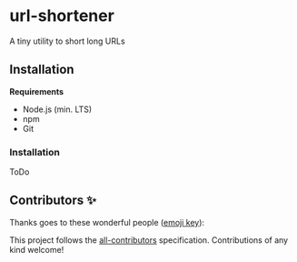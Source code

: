# url-shortener

A tiny utility to short long URLs

## Installation

**Requirements**

-   Node.js (min. LTS)
-   npm
-   Git

### Installation

ToDo

## Contributors ✨

Thanks goes to these wonderful people ([emoji key](https://allcontributors.org/docs/en/emoji-key)):

<!-- ALL-CONTRIBUTORS-LIST:START - Do not remove or modify this section -->

<!-- ALL-CONTRIBUTORS-LIST:END -->

This project follows the [all-contributors](https://github.com/all-contributors/all-contributors) specification. Contributions of any kind welcome!
